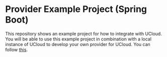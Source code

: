 # Provider Example Project (Spring Boot)

This repository shows an example project for how to integrate with UCloud. You will be able to use this example project
in combination with a local instance of UCloud to develop your own provider for UCloud. You can
follow [this](../../backend/service-lib/wiki/getting_started.md).
